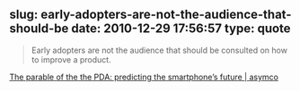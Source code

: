 slug: early-adopters-are-not-the-audience-that-should-be
date: 2010-12-29 17:56:57
type: quote
---

> Early adopters are not the audience that should be consulted on how to improve a product.

[The parable of the the PDA: predicting the smartphone’s future | asymco](http://www.asymco.com/2010/12/27/the-parable-of-the-the-pda-predicting-the-smartphones-future/)

